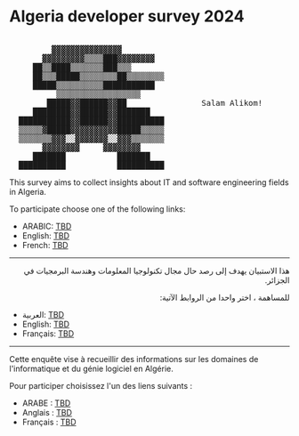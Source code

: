 # Algeria developer survey 2024

<pre>

         ▓▓▓▓▓▓▓▓▓▓▓▓▓▓▓
       ▓▓▓▓▓▓▓▓▓▒▒▒▒███▓▓▓▓▓▓▓▓
     ██▒▒████▒▒▒▒▒▒▒███▒▒▒
     ██▒▒▒█████▒▒▒▒▒▒▒▒██▒▒▒▒▒▒▒▒
     █████▒▒▒▒▒▒▒▒▒▒███████████
          ▒▒▒▒▒▒▒▒▒▒▒▒▒▒▒▒▒▒
        █████▓▓██████▓▓██                Salam Alikom!
     ████████▓▓██████▓▓███████
  ███████████▓▓██████▓▓██████████
  ▒▒▒▒▒▓█████▓▓▓▓▓▓▓▓▓▓█████▒▒▒▒▒
  ▒▒▒▒▒▒▒▓▓▓░░▓▓▓▓▓▓▓░░▓▓▓▒▒▒▒▒▒▒
       ▓▓▓▓▓▓▓▓     ▓▓▓▓▓▓▓▓
     ███████           ███████
  ██████████           ██████████
</pre>

This survey aims to collect insights about IT and software engineering fields in Algeria.

To participate choose one of the following links:

- ARABIC: [TBD](#)
- English: [TBD](#)
- French: [TBD](#)


---

<div dir="rtl">

هذا الاستبيان يهدف إلى رصد حال مجال تكنولوجيا المعلومات وهندسة البرمجيات في الجزائر.

للمساهمة ، اختر واحدا من الروابط الآتية:

</div>

- العربية: [TBD](#)
- English: [TBD](#)
- Français: [TBD](#)

---

Cette enquête vise à recueillir des informations sur les domaines de l'informatique et du génie logiciel en Algérie.

Pour participer choisissez l'un des liens suivants :

- ARABE : [TBD](#)
- Anglais : [TBD](#)
- Français : [TBD](#)




